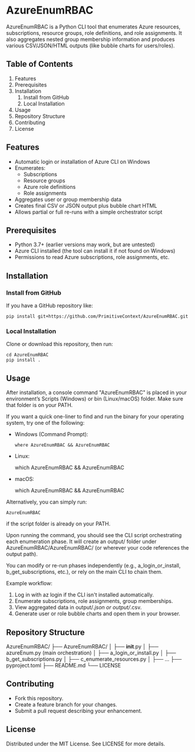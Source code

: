 # AzureEnumRBAC

AzureEnumRBAC is a Python CLI tool that enumerates Azure resources,
subscriptions, resource groups, role definitions, and role assignments.
It also aggregates nested group membership information and produces
various CSV/JSON/HTML outputs (like bubble charts for users/roles).

## Table of Contents

1. Features
2. Prerequisites
3. Installation
   1. Install from GitHub
   2. Local Installation
4. Usage
5. Repository Structure
6. Contributing
7. License

## Features

- Automatic login or installation of Azure CLI on Windows
- Enumerates:
  - Subscriptions
  - Resource groups
  - Azure role definitions
  - Role assignments
- Aggregates user or group membership data
- Creates final CSV or JSON output plus bubble chart HTML
- Allows partial or full re-runs with a simple orchestrator script

## Prerequisites

- Python 3.7+ (earlier versions may work, but are untested)
- Azure CLI installed (the tool can install it if not found on Windows)
- Permissions to read Azure subscriptions, role assignments, etc.

## Installation

### Install from GitHub

If you have a GitHub repository like:

    pip install git+https://github.com/PrimitiveContext/AzureEnumRBAC.git

### Local Installation

Clone or download this repository, then run:

    cd AzureEnumRBAC
    pip install .

## Usage

After installation, a console command "AzureEnumRBAC" is placed in your environment’s
Scripts (Windows) or bin (Linux/macOS) folder. Make sure that folder is on your PATH.

If you want a quick one-liner to find and run the binary for your operating system,
try one of the following:

- Windows (Command Prompt):

      where AzureEnumRBAC && AzureEnumRBAC

- Linux:

    which AzureEnumRBAC && AzureEnumRBAC

- macOS:

    which AzureEnumRBAC && AzureEnumRBAC

Alternatively, you can simply run:

    AzureEnumRBAC

if the script folder is already on your PATH.

Upon running the command, you should see the CLI script orchestrating each enumeration phase.
It will create an output/ folder under AzureEnumRBAC/AzureEnumRBAC/
(or wherever your code references the output path).

You can modify or re-run phases independently (e.g., a_login_or_install, b_get_subscriptions,
etc.), or rely on the main CLI to chain them.

Example workflow:
1. Log in with az login if the CLI isn't installed automatically.
2. Enumerate subscriptions, role assignments, group memberships.
3. View aggregated data in output/*.json or output/*.csv.
4. Generate user or role bubble charts and open them in your browser.

## Repository Structure

AzureEnumRBAC/
├── AzureEnumRBAC/
│   ├── __init__.py
│   ├── azureEnum.py  (main orchestration)
│   ├── a_login_or_install.py
│   ├── b_get_subscriptions.py
│   ├── c_enumerate_resources.py
│   ├── ...
├── pyproject.toml
├── README.md
└── LICENSE

## Contributing

- Fork this repository.
- Create a feature branch for your changes.
- Submit a pull request describing your enhancement.

## License

Distributed under the MIT License. See LICENSE for more details.
